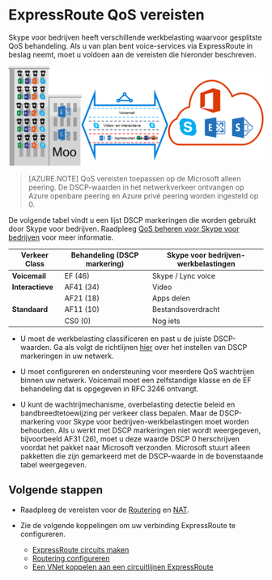 <properties
   pageTitle="QoS vereisten voor ExpressRoute | Microsoft Azure"
   description="Deze pagina vindt gedetailleerde vereisten voor het configureren en beheren van QoS voor ExpressRoute circuits."
   documentationCenter="na"
   services="expressroute"
   authors="cherylmc"
   manager="carmonm"
   editor=""/>
<tags
   ms.service="expressroute"
   ms.devlang="na"
   ms.topic="get-started-article"
   ms.tgt_pltfrm="na"
   ms.workload="infrastructure-services"
   ms.date="10/10/2016"
   ms.author="cherylmc"/>

# <a name="expressroute-qos-requirements"></a>ExpressRoute QoS vereisten

Skype voor bedrijven heeft verschillende werkbelasting waarvoor gesplitste QoS behandeling. Als u van plan bent voice-services via ExpressRoute in beslag neemt, moet u voldoen aan de vereisten die hieronder beschreven.

![](./media/expressroute-qos/expressroute-qos.png)

>[AZURE.NOTE] QoS vereisten toepassen op de Microsoft alleen peering. De DSCP-waarden in het netwerkverkeer ontvangen op Azure openbare peering en Azure privé peering worden ingesteld op 0. 

De volgende tabel vindt u een lijst DSCP markeringen die worden gebruikt door Skype voor bedrijven. Raadpleeg [QoS beheren voor Skype voor bedrijven](https://technet.microsoft.com/library/gg405409.aspx) voor meer informatie.

| **Verkeer Class** | **Behandeling (DSCP markering)** | **Skype voor bedrijven-werkbelastingen** |
|---|---|---|
| **Voicemail** | EF (46) | Skype / Lync voice |
| **Interactieve** | AF41 (34) | Video |
|   | AF21 (18) | Apps delen | 
| **Standaard** | AF11 (10) | Bestandsoverdracht|
|   | CS0 (0) | Nog iets| 


- U moet de werkbelasting classificeren en past u de juiste DSCP-waarden. Ga als volgt de richtlijnen [hier](https://technet.microsoft.com/library/gg405409.aspx) over het instellen van DSCP markeringen in uw netwerk.

- U moet configureren en ondersteuning voor meerdere QoS wachtrijen binnen uw netwerk. Voicemail moet een zelfstandige klasse en de EF behandeling dat is opgegeven in RFC 3246 ontvangt. 

- U kunt de wachtrijmechanisme, overbelasting detectie beleid en bandbreedtetoewijzing per verkeer class bepalen. Maar de DSCP-markering voor Skype voor bedrijven-werkbelastingen moet worden behouden. Als u werkt met DSCP markeringen niet wordt weergegeven, bijvoorbeeld AF31 (26), moet u deze waarde DSCP 0 herschrijven voordat het pakket naar Microsoft verzonden. Microsoft stuurt alleen pakketten die zijn gemarkeerd met de DSCP-waarde in de bovenstaande tabel weergegeven. 

## <a name="next-steps"></a>Volgende stappen

- Raadpleeg de vereisten voor de [Routering](expressroute-routing.md) en [NAT](expressroute-nat.md).
- Zie de volgende koppelingen om uw verbinding ExpressRoute te configureren.

    - [ExpressRoute circuits maken](expressroute-howto-circuit-classic.md)
    - [Routering configureren](expressroute-howto-routing-classic.md)
    - [Een VNet koppelen aan een circuitlijnen ExpressRoute](expressroute-howto-linkvnet-classic.md)
